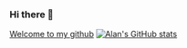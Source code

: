 ### Hi there 👋

<!--
**alanSechi/alanSechi** is a ✨ _special_ ✨ repository because its `README.md` (this file) appears on your GitHub profile.

Here are some ideas to get you started:

- 🔭 I’m currently working on ...
- 🌱 I’m currently learning ...
- 👯 I’m looking to collaborate on ...
- 🤔 I’m looking for help with ...
- 💬 Ask me about ...
- 📫 How to reach me: ...
- 😄 Pronouns: ...
- ⚡ Fun fact: ...
-->
[Welcome to my github](https://gph.is/g/am13QkQ)
[![Alan's GitHub stats](https://github-readme-stats.vercel.app/api?username=alanSechi)](https://github.com/alanSechi/github-readme-stats)
